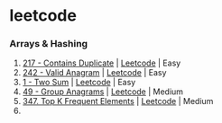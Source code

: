 # leetcode


### Arrays & Hashing

1. [217 - Contains Duplicate](https://github.com/atereshkov/leetcode-swift/blob/main/solutions/Problems/Easy/217_Contains_Duplicate%20.swift) | [Leetcode](https://leetcode.com/problems/contains-duplicate/) | Easy
2. [242 - Valid Anagram](https://github.com/atereshkov/leetcode-swift/blob/main/solutions/Problems/Easy/242_Valid_Anagram.swift) | [Leetcode](https://leetcode.com/problems/valid-anagram/) | Easy
3. [1 - Two Sum](https://github.com/atereshkov/leetcode-swift/blob/main/solutions/Problems/Easy/1_TwoSum.swift) | [Leetcode](https://leetcode.com/problems/two-sum/) | Easy
4. [49 - Group Anagrams](https://github.com/atereshkov/leetcode-swift/blob/main/solutions/Problems/Medium/49_Group_Anagrams.swift) | [Leetcode](https://leetcode.com/problems/group-anagrams/) | Medium
5. [347. Top K Frequent Elements](https://github.com/atereshkov/leetcode-swift/blob/main/solutions/Problems/Medium/347_Top_K_Frequent_Elements.swift) | [Leetcode](https://leetcode.com/problems/top-k-frequent-elements) | Medium
6. 

